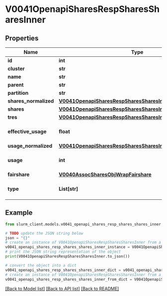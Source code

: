 # V0041OpenapiSharesRespSharesSharesInner


## Properties

Name | Type | Description | Notes
------------ | ------------- | ------------- | -------------
**id** | **int** | Association ID | [optional] 
**cluster** | **str** | Cluster name | [optional] 
**name** | **str** | Share name | [optional] 
**parent** | **str** | Parent name | [optional] 
**partition** | **str** | Partition name | [optional] 
**shares_normalized** | [**V0041OpenapiSharesRespSharesSharesInnerSharesNormalized**](V0041OpenapiSharesRespSharesSharesInnerSharesNormalized.md) |  | [optional] 
**shares** | [**V0041OpenapiSharesRespSharesSharesInnerShares**](V0041OpenapiSharesRespSharesSharesInnerShares.md) |  | [optional] 
**tres** | [**V0041OpenapiSharesRespSharesSharesInnerTres**](V0041OpenapiSharesRespSharesSharesInnerTres.md) |  | [optional] 
**effective_usage** | **float** | Effective, normalized usage | [optional] 
**usage_normalized** | [**V0041OpenapiSharesRespSharesSharesInnerUsageNormalized**](V0041OpenapiSharesRespSharesSharesInnerUsageNormalized.md) |  | [optional] 
**usage** | **int** | Measure of tresbillableunits usage | [optional] 
**fairshare** | [**V0040AssocSharesObjWrapFairshare**](V0040AssocSharesObjWrapFairshare.md) |  | [optional] 
**type** | **List[str]** | User or account association | [optional] 

## Example

```python
from slurm_client.models.v0041_openapi_shares_resp_shares_shares_inner import V0041OpenapiSharesRespSharesSharesInner

# TODO update the JSON string below
json = "{}"
# create an instance of V0041OpenapiSharesRespSharesSharesInner from a JSON string
v0041_openapi_shares_resp_shares_shares_inner_instance = V0041OpenapiSharesRespSharesSharesInner.from_json(json)
# print the JSON string representation of the object
print(V0041OpenapiSharesRespSharesSharesInner.to_json())

# convert the object into a dict
v0041_openapi_shares_resp_shares_shares_inner_dict = v0041_openapi_shares_resp_shares_shares_inner_instance.to_dict()
# create an instance of V0041OpenapiSharesRespSharesSharesInner from a dict
v0041_openapi_shares_resp_shares_shares_inner_from_dict = V0041OpenapiSharesRespSharesSharesInner.from_dict(v0041_openapi_shares_resp_shares_shares_inner_dict)
```
[[Back to Model list]](../README.md#documentation-for-models) [[Back to API list]](../README.md#documentation-for-api-endpoints) [[Back to README]](../README.md)


